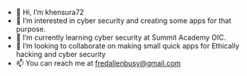 - 👋 Hi, I’m khensura72
- 👀 I’m interested in cyber security and creating some apps for that purpose.
- 🌱 I’m currently learning cyber security at Summit Academy OIC. 
- 💞️ I’m looking to collaborate on making small quick apps for Ethically hacking and cyber security
- 📫 You can reach me at fredallenbusy@gmail.com

<!---
khensura72/khensura72 is a ✨ special ✨ repository because its `README.md` (this file) appears on your GitHub profile.
You can click the Preview link to take a look at your changes.
--->
